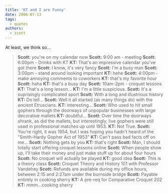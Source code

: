 ```yaml
---
title: 'KT and I are Funny'
date: 2006-07-13
tags:
  - quotes
authors:
  - scott
---
```


At least, we think so...

> **Scott:** you're on my calendar now **Scott:** 9:00 am - meeting **Scott:** 6:00pm - Drinks with KT **KT:** That's an impressive calendar you've got there **Scott:** I know, it's very fancy **Scott:** I'm a busy man **Scott:** 3:00pm - stand around looking important **KT:** hehe **Scott:** 4:00pm - make annoying comments to coworkers **KT:** that's my favorite hour **Scott:** haha **KT:** that's a busy day **Scott:** 10am-2pm - croquet lessons **KT:** That's a long lesson... **KT:** I'm a little suspicious. **Scott:** It's a suprisingly complicated sport **Scott:** With a long and illustrious history **KT:** Do tell... **Scott:** Well it all started (as many things do) with the ancient Etruscians. **KT:** interesting... **Scott:** Who used to hit small gophers through the doorways of unpopular businesses with large decorative mallets **KT:** doubtful... **Scott:** Over time the doorways shrank, as did the mallets, but interestingly, live gophers were still used in professional matches up until 1953. **KT:** Not True. **Scott:** You're right, it was 1954, but I was hoping you hadn't heard of the "Smith-Hardy Gopher Act of 1953" **KT:** Can't pass bad facts off on me... **Scott:** Nothing gets by you **KT:** that's right **Scott:** Man, I should totally start offering croquet lessons online **Scott:** When people show up, I'll take their money and just make stuff up for about four hours **Scott:** No croquet will actually be played **KT:** good idea **Scott:** This is a theory class **Scott:** Croquet Theory and History 101 with Professor Vandehey **Scott:** Refunds are available during my office hours, between 2:15 and 2:27am under the burnside bridge **Scott:** Payable entirely in cooking sherry **KT:** A pre-req for Comparative Croquet 202 **KT:** mmm...cooking sherry
